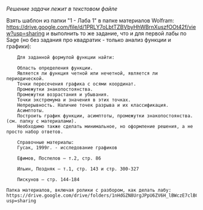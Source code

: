 *Решение задачи лежит в текстовом файле*

Взять шаблон из папки "1 - Лаба 1" в папке материалов Wolfram:
	https://drive.google.com/file/d/1PRLY7oLbtTZBVbyHhWBrnXuszfOOt42f/view?usp=sharing
	и выполнить то же задание, что и для первой лабы по Sage (но без задания про квадратик - только анализ функции и графики):
	
		Для заданной формулой функции найти:

		Область определения функции.
		Является ли функция четной или нечетной, является ли периодической.
		Точки пересечения графика с осями координат.
		Промежутки знакопостоянства.
		Промежутки возрастания и убывания.
		Точки экстремума и значения в этих точках.
		Непрерывность. Наличие точек разрыва и их классификация.
		Асимптоты.
		Построить график функции, асимптоты, промежутки знакопостоянства. (см. папку с материалами).
		Необходимо также сделать минимальное, но оформление решения, а не просто набор ответов.

		Справочные материалы:
		Гусак, 1999г. - исследование графиков

		Ефимов, Поспелов — т.2, стр. 86

		Ильин, Поздняк — т.1, стр. 143 и стр. 300-327

		Пискунов — стр. 144-184

	Папка материалов, включая ролики с разбором, как делать лабу:
	https://drive.google.com/drive/folders/1nHdGZN8UrgJPpU6ZV6H_lBWczE7clBCr?usp=sharing
